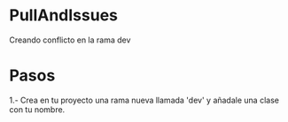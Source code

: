 # PullAndIssues
Creando conflicto en la rama dev

# Pasos
1.- Crea en tu proyecto una rama nueva llamada 'dev' y añadale una clase con tu nombre.
